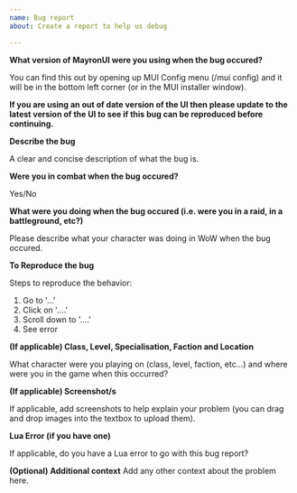 ```yaml
---
name: Bug report
about: Create a report to help us debug

---
```


**What version of MayronUI were you using when the bug occured?**

You can find this out by opening up MUI Config menu (/mui config) and it will be in the bottom left corner (or in the MUI installer window).

**If you are using an out of date version of the UI then please update to the latest version of the UI to see if this bug can be reproduced before continuing.**

**Describe the bug**

A clear and concise description of what the bug is.

**Were you in combat when the bug occured?**

Yes/No

**What were you doing when the bug occured (i.e. were you in a raid, in a battleground, etc?)**

Please describe what your character was doing in WoW when the bug occured.

**To Reproduce the bug**

Steps to reproduce the behavior:
1. Go to '...'
2. Click on '....'
3. Scroll down to '....'
4. See error

**(If applicable) Class, Level, Specialisation, Faction and Location**

What character were you playing on (class, level, faction, etc...) and where were you in the game when this occurred?

**(If applicable) Screenshot/s**

If applicable, add screenshots to help explain your problem (you can drag and drop images into the textbox to upload them).

**Lua Error (if you have one)**

If applicable, do you have a Lua error to go with this bug report?

**(Optional) Additional context**
Add any other context about the problem here.
